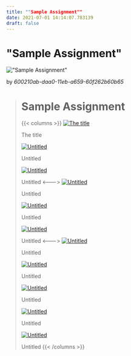 ```yaml
---
title: ""Sample Assignment""
date: 2021-07-01 14:14:07.783139
draft: false
---
```


# "Sample Assignment"

!["Sample Assignment"](../images/80ee0ded-daa0-11eb-937e-60f262b60b65.png)

by *600210ab-daa0-11eb-a659-60f262b60b65*



> # Sample Assignment
> {{< columns >}}
> [![The title](./images/thumb_60025edc-daa0-11eb-87f4-60f262b60b65.png)](6059695a-daa0-11eb-a6e2-60f262b60b65)
> 
> The title
> 
> [![Untitled](./images/thumb_600ebad8-daa0-11eb-9793-60f262b60b65.png)](6059695b-daa0-11eb-913c-60f262b60b65)
> 
> Untitled
> 
> [![Untitled](./images/thumb_60138c1a-daa0-11eb-89b0-60f262b60b65.png)](6059b876-daa0-11eb-817d-60f262b60b65)
> 
> Untitled
> <--->
> [![Untitled](./images/thumb_6018d32c-daa0-11eb-b9fd-60f262b60b65.png)](6059b877-daa0-11eb-a3b2-60f262b60b65)
> 
> Untitled
> 
> [![Untitled](./images/thumb_601e2a4f-daa0-11eb-984d-60f262b60b65.png)](6059ded9-daa0-11eb-8649-60f262b60b65)
> 
> Untitled
> 
> [![Untitled](./images/thumb_60230c48-daa0-11eb-ae27-60f262b60b65.png)](6059deda-daa0-11eb-9749-60f262b60b65)
> 
> Untitled
> <--->
> [![Untitled](./images/thumb_603b5ae8-daa0-11eb-94da-60f262b60b65.png)](605a05af-daa0-11eb-ae20-60f262b60b65)
> 
> Untitled
> 
> [![Untitled](./images/thumb_60403cb0-daa0-11eb-9467-60f262b60b65.png)](605a05b0-daa0-11eb-997a-60f262b60b65)
> 
> Untitled
> 
> [![Untitled](./images/thumb_60474139-daa0-11eb-a40c-60f262b60b65.png)](605a2cbf-daa0-11eb-9296-60f262b60b65)
> 
> Untitled
> 
> [![Untitled](./images/thumb_604ebb08-daa0-11eb-b99f-60f262b60b65.png)](605a2cc0-daa0-11eb-8e59-60f262b60b65)
> 
> Untitled
> 
> [![Untitled](./images/thumb_605375fa-daa0-11eb-9719-60f262b60b65.png)](605a2cc1-daa0-11eb-b687-60f262b60b65)
> 
> Untitled
> {{< /columns >}}